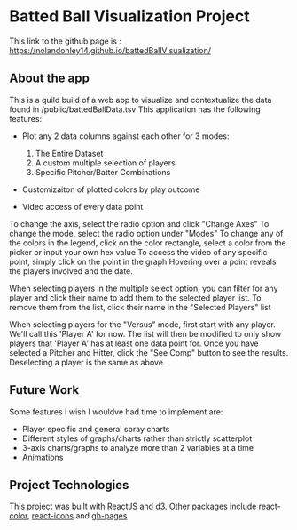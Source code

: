 # Batted Ball Visualization Project

This link to the github page is : https://nolandonley14.github.io/battedBallVisualization/

## About the app
This is a quild build of a web app to visualize and contextualize the data found in /public/battedBallData.tsv
This application has the following features:

 - Plot any 2 data columns against each other for 3 modes:
    1. The Entire Dataset
    2. A custom multiple selection of players
    3. Specific Pitcher/Batter Combinations
 
 - Customizaiton of plotted colors by play outcome
 - Video access of every data point
 
To change the axis, select the radio option and click "Change Axes"
To change the mode, select the radio option under "Modes"
To change any of the colors in the legend, click on the color rectangle, select a color from the picker or input your own hex value
To access the video of any specific point, simply click on the point in the graph
Hovering over a point reveals the players involved and the date.

When selecting players in the multiple select option, you can filter for any player and click their name to add them to the selected player list.
To remove them from the list, click their name in the "Selected Players" list

When selecting players for the "Versus" mode, first start with any player. We'll call this 'Player A' for now. The list will then be modified to only show players that 'Player A' has at least one data point for. Once you have selected a Pitcher and Hitter, click the "See Comp" button to see the results. Deselecting a player is the same as above.  

## Future Work
Some features I wish I wouldve had time to implement are: 
 - Player specific and general spray charts
 - Different styles of graphs/charts rather than strictly scatterplot
 - 3-axis charts/graphs to analyze more than 2 variables at a time
 - Animations  

## Project Technologies

This project was built with [ReactJS](https://reactjs.org/) and [d3](https://d3js.org/). 
Other packages include [react-color](https://casesandberg.github.io/react-color/), [react-icons](https://react-icons.github.io/react-icons/) and [gh-pages](https://pages.github.com/)
